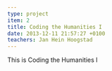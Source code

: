 ```yaml
---
type: project
item: 2
title: Coding the Humanities I
date: 2013-12-11 21:57:27 +0100
teachers: Jan Hein Hoogstad
---
```

This is Coding the Humanities I